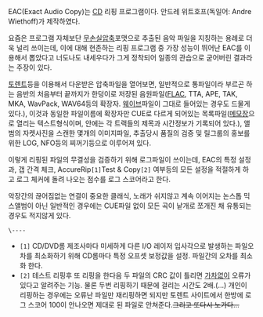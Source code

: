 EAC(Exact Audio Copy)는 [CD](CD.md) 리핑 프로그램이다. 안드레 위트호프(독일어: Andre
Wiethoff)가 제작하였다.

요즘은 프로그램 자체보단 [무손실압축](%EB%AC%B4%EC%86%90%EC%8B%A4%20%EC%95%95%EC%B6%95.md)포맷으로 추출된 음악 파일을
지칭하는 용례로 더욱 널리 쓰이는데, 이에 대해 현존하는 리핑 프로그램 중 가장 성능이 뛰어난 EAC를 이용해서 뽑았다고 너도나도 내세우다가
그게 정착되어 일종의 관습으로 굳어버린 결과라는 주장이 있다.

[토렌트](%ED%86%A0%EB%A0%8C%ED%8A%B8.md)등을 이용해서 다운받은 압축파일을 열어보면, 일반적으로 통파일이라
부르곤 하는 음반의 처음부터 끝까지가 한덩이로 저장된 음원파일([FLAC](FLAC.md), TTA, APE, TAK, MKA,
WavPack, WAV64등의 확장자. [웨이브](%EC%9B%A8%EC%9D%B4%EB%B8%8C.md)파일이 그대로 들어있는 경우도
드물게 있다.), 이것과 동일한 파일이름에 확장자만 CUE로 다르게 되어있는
목록파일([메모장](%EB%A9%94%EB%AA%A8%EC%9E%A5.md)으로 열리는 텍스트형식이며, 안에는 각 트랙들의 제목과
시간정보가 기록되어 있다.), 앨범의 자켓사진을 스캔한 몇개의 이미지파일, 추출당시 품질의 검증 및 릴그룹의 홍보를 위한 LOG, NFO등의
찌꺼기등으로 이루어져 있다.

이렇게 리핑된 파일의 무결성을 검증하기 위해 로그파일이 쓰이는데, EAC의 특정 설정과, 갭 간격 체크, AccureRip`[1]`Test
& Copy`[2]` 여부등의 모든 설정을 적절하게 하고 로그 체커에 돌려 나오는 점수를 로그 스코어라고 한다.

악장간의 끊어짐없는 연결이 중요한 클래식, 노래가 쉬지않고 계속 이어지는 논스톱 믹스앨범이 아닌 일반적인 경우에는 CUE파일 없이 모든 곡이
낱개로 쪼개진 채 유통되는 경우도 적지않게 있다.

`\----`

  * `[1]` CD/DVD롬 제조사마다 미세하게 다른 I/O 레이저 입사각으로 발생하는 파일오차를 최소화하기 위해 CD롬마다 특정 오프셋 보정값을 설정. 파일간의 오차를 최소화 한다.
  * `[2]` 테스트 리핑후 또 리핑을 한다음 두 파일의 CRC 값이 틀리면 [가차없이](%EB%B9%A0%EB%A5%B8%EB%B3%84.md) 오류가 있다고 알려주는 기능. 물론 두번 리핑하기 때문에 걸리는 시간도 2배.(...) 개인이 리핑하는 경우에는 오류난 파일만 재리핑하면 되지만 토렌트 사이트에서 한방에 로그 스코어 100이 안나오면 제대로 된 파일로 안쳐준다.<del>그리고 또다시 노가다...</del>


